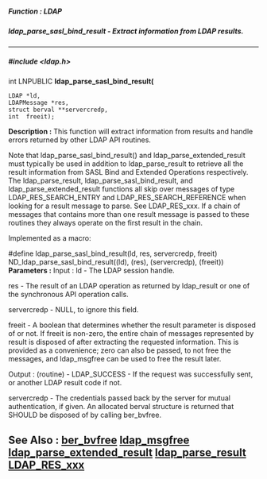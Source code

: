 ##### Function : LDAP
##### ldap_parse_sasl_bind_result - Extract information from LDAP results.
---
##### #include <ldap.h>
int LNPUBLIC **ldap_parse_sasl_bind_result(**

	LDAP *ld,
	LDAPMessage *res,
	struct berval **servercredp,
	int  freeit);
**Description :**
This function will extract information from results and handle errors returned 
by other LDAP API routines.  

Note that ldap_parse_sasl_bind_result() and ldap_parse_extended_result must 
typically be used in addition to ldap_parse_result to retrieve all the result 
information from SASL Bind and Extended Operations respectively.  The 
ldap_parse_result, ldap_parse_sasl_bind_result, and
ldap_parse_extended_result functions all skip over messages of type 
LDAP_RES_SEARCH_ENTRY and LDAP_RES_SEARCH_REFERENCE when looking for a result 
message to parse.  See LDAP_RES_xxx.  If a chain of messages that contains more 
than one result message is passed to these routines they always operate on the 
first result in the chain.

Implemented as a macro:

#define ldap_parse_sasl_bind_result(ld, res, servercredp, freeit) \
         ND_ldap_parse_sasl_bind_result((ld), (res), (servercredp), (freeit))
**Parameters :**
Input :
ld  -  The LDAP session handle.

res  -  The result of an LDAP operation as returned by ldap_result or one of the synchronous API operation calls.

servercredp  -   NULL, to ignore this field.

freeit  -  A boolean that determines whether the result parameter is  disposed of or not.  If freeit is non-zero, the entire chain of messages represented by result is disposed of after extracting the requested information. This is provided as a convenience; zero can also be passed, to not free the messages, and ldap_msgfree can be used to free the result later.

Output :
(routine)  -  LDAP_SUCCESS  - If the request was successfully sent, or another LDAP result code if not.


servercredp  -  The credentials passed back by the server for mutual authentication, if given. An allocated berval structure is returned that SHOULD be disposed of by calling ber_bvfree.

**See Also :**
[ber_bvfree](D:/md_files/ber_bvfree.md)
[ldap_msgfree](D:/md_files/ldap_msgfree.md)
[ldap_parse_extended_result](D:/md_files/ldap_parse_extended_result.md)
[ldap_parse_result](D:/md_files/ldap_parse_result.md)
[LDAP_RES_xxx](D:/md_files/LDAP_RES_xxx.md)
---
